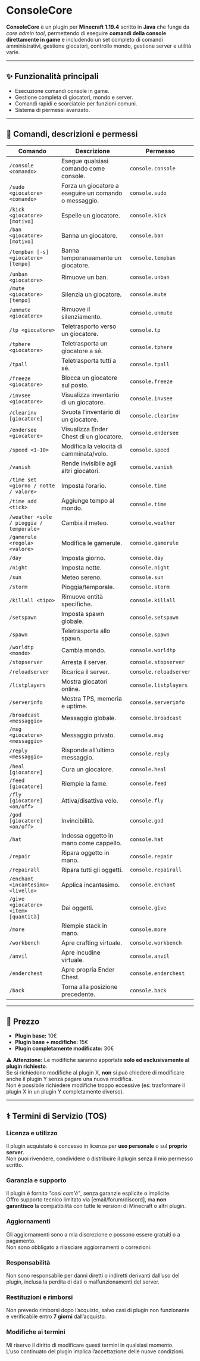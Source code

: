 # ConsoleCore

**ConsoleCore** è un plugin per **Minecraft 1.19.4** scritto in **Java** che funge da *core admin tool*, permettendo di eseguire **comandi della console direttamente in game** e includendo un set completo di comandi amministrativi, gestione giocatori, controllo mondo, gestione server e utilità varie.

---

## ✨ Funzionalità principali
- Esecuzione comandi console in game.
- Gestione completa di giocatori, mondo e server.
- Comandi rapidi e scorciatoie per funzioni comuni.
- Sistema di permessi avanzato.

---

## 📜 Comandi, descrizioni e permessi

| Comando | Descrizione | Permesso |
|---------|-------------|----------|
| `/console <comando>` | Esegue qualsiasi comando come console. | `console.console` |
| `/sudo <giocatore> <comando>` | Forza un giocatore a eseguire un comando o messaggio. | `console.sudo` |
| `/kick <giocatore> [motivo]` | Espelle un giocatore. | `console.kick` |
| `/ban <giocatore> [motivo]` | Banna un giocatore. | `console.ban` |
| `/tempban [-s] <giocatore> [tempo]` | Banna temporaneamente un giocatore. | `console.tempban` |
| `/unban <giocatore>` | Rimuove un ban. | `console.unban` |
| `/mute <giocatore> [tempo]` | Silenzia un giocatore. | `console.mute` |
| `/unmute <giocatore>` | Rimuove il silenziamento. | `console.unmute` |
| `/tp <giocatore>` | Teletrasporto verso un giocatore. | `console.tp` |
| `/tphere <giocatore>` | Teletrasporta un giocatore a sé. | `console.tphere` |
| `/tpall` | Teletrasporta tutti a sé. | `console.tpall` |
| `/freeze <giocatore>` | Blocca un giocatore sul posto. | `console.freeze` |
| `/invsee <giocatore>` | Visualizza inventario di un giocatore. | `console.invsee` |
| `/clearinv [giocatore]` | Svuota l’inventario di un giocatore. | `console.clearinv` |
| `/endersee <giocatore>` | Visualizza Ender Chest di un giocatore. | `console.endersee` |
| `/speed <1-10>` | Modifica la velocità di camminata/volo. | `console.speed` |
| `/vanish` | Rende invisibile agli altri giocatori. | `console.vanish` |
| `/time set <giorno / notte / valore>` | Imposta l’orario. | `console.time` |
| `/time add <tick>` | Aggiunge tempo al mondo. | `console.time` |
| `/weather <sole / pioggia / temporale>` | Cambia il meteo. | `console.weather` |
| `/gamerule <regola> <valore>` | Modifica le gamerule. | `console.gamerule` |
| `/day` | Imposta giorno. | `console.day` |
| `/night` | Imposta notte. | `console.night` |
| `/sun` | Meteo sereno. | `console.sun` |
| `/storm` | Pioggia/temporale. | `console.storm` |
| `/killall <tipo>` | Rimuove entità specifiche. | `console.killall` |
| `/setspawn` | Imposta spawn globale. | `console.setspawn` |
| `/spawn` | Teletrasporta allo spawn. | `console.spawn` |
| `/worldtp <mondo>` | Cambia mondo. | `console.worldtp` |
| `/stopserver` | Arresta il server. | `console.stopserver` |
| `/reloadserver` | Ricarica il server. | `console.reloadserver` |
| `/listplayers` | Mostra giocatori online. | `console.listplayers` |
| `/serverinfo` | Mostra TPS, memoria e uptime. | `console.serverinfo` |
| `/broadcast <messaggio>` | Messaggio globale. | `console.broadcast` |
| `/msg <giocatore> <messaggio>` | Messaggio privato. | `console.msg` |
| `/reply <messaggio>` | Risponde all’ultimo messaggio. | `console.reply` |
| `/heal [giocatore]` | Cura un giocatore. | `console.heal` |
| `/feed [giocatore]` | Riempie la fame. | `console.feed` |
| `/fly [giocatore] <on/off>` | Attiva/disattiva volo. | `console.fly` |
| `/god [giocatore] <on/off>` | Invincibilità. | `console.god` |
| `/hat` | Indossa oggetto in mano come cappello. | `console.hat` |
| `/repair` | Ripara oggetto in mano. | `console.repair` |
| `/repairall` | Ripara tutti gli oggetti. | `console.repairall` |
| `/enchant <incantesimo> <livello>` | Applica incantesimo. | `console.enchant` |
| `/give <giocatore> <item> [quantità]` | Dai oggetti. | `console.give` |
| `/more` | Riempie stack in mano. | `console.more` |
| `/workbench` | Apre crafting virtuale. | `console.workbench` |
| `/anvil` | Apre incudine virtuale. | `console.anvil` |
| `/enderchest` | Apre propria Ender Chest. | `console.enderchest` |
| `/back` | Torna alla posizione precedente. | `console.back` |

---

## 💸 Prezzo
- **Plugin base:** 10€  
- **Plugin base + modifiche:** 15€  
- **Plugin completamente modificato:** 30€  

⚠️ **Attenzione:** Le modifiche saranno apportate **solo ed esclusivamente al plugin richiesto**.  
Se si richiedono modifiche al plugin X, **non** si può chiedere di modificare anche il plugin Y senza pagare una nuova modifica.  
Non è possibile richiedere modifiche troppo eccessive (es: trasformare il plugin X in un plugin Y completamente diverso).

---

## ⚕️ Termini di Servizio (TOS)

### Licenza e utilizzo
Il plugin acquistato è concesso in licenza per **uso personale** o sul **proprio server**.  
Non puoi rivendere, condividere o distribuire il plugin senza il mio permesso scritto.

### Garanzia e supporto
Il plugin è fornito *"così com'è"*, senza garanzie esplicite o implicite.  
Offro supporto tecnico limitato via [email/forum/discord], ma **non garantisco** la compatibilità con tutte le versioni di Minecraft o altri plugin.

### Aggiornamenti
Gli aggiornamenti sono a mia discrezione e possono essere gratuiti o a pagamento.  
Non sono obbligato a rilasciare aggiornamenti o correzioni.

### Responsabilità
Non sono responsabile per danni diretti o indiretti derivanti dall’uso del plugin, inclusa la perdita di dati o malfunzionamenti del server.

### Restituzioni e rimborsi
Non prevedo rimborsi dopo l’acquisto, salvo casi di plugin non funzionante e verificabile entro **7 giorni** dall’acquisto.

### Modifiche ai termini
Mi riservo il diritto di modificare questi termini in qualsiasi momento.  
L’uso continuato del plugin implica l’accettazione delle nuove condizioni.
